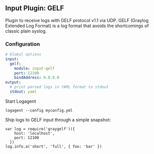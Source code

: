 ## Input Plugin: GELF 

Plugin to receive logs with GELF protocol v1.1 via UDP. GELF (Graylog Extended Log Format) is a log format that avoids the shortcomings of classic plain syslog.

### Configuration

```yaml
# Global options
input:
  gelf: 
    module: input-gelf
    port: 12100
    bindAddress: 0.0.0.0
output:
  # print parsed logs in YAML format to stdout   
  stdout: yaml 
```

Start Logagent

```
logagent --config myconfig.yml
```

Ship logs to GELF input through a simple snapshot:

``` 
var log = require('graygelf')({
    host: 'localhost',
    port: 12100
  })
log.info.a('short', 'full', { foo: 'bar' })
``` 

